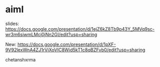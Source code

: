 # aiml


slides:
https://docs.google.com/presentation/d/1ejZ6kZ8Tb9p43Y_5MVq9sc-wr3m6siwmLMcj0jNn2GI/edit?usp=sharing

New:
https://docs.google.com/presentation/d/1pXF-9V92lexWnA4ZJ1rViXoVIC8Wid5kT1c8qBZFvb0/edit?usp=sharing

chetanshxrma
